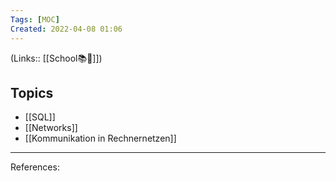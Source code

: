 ```yaml
---
Tags: [MOC]
Created: 2022-04-08 01:06
---
```

(Links:: [[School📚🏫]])
## Topics
- [[SQL]]
- [[Networks]]
- [[Kommunikation in Rechnernetzen]]
___
References: